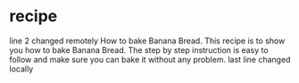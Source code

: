 # recipe
line 2 changed remotely
How to bake Banana Bread.
This recipe is to show you how to bake Banana Bread. The step by step instruction is easy to follow and make sure you can bake it without any problem. 
last line changed locally
